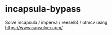 # incapsula-bypass
Solve incapsula / imperva / reese84 / utmcv using https://www.capsolver.com/
                                                                   